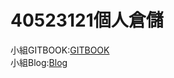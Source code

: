 # 40523121個人倉儲
小組GITBOOK:[GITBOOK](https://s40523119.gitbook.io/cd2018/)<br/>
小組Blog:[Blog](https://s40523119.github.io/cd2018/)